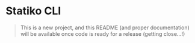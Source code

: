 # Statiko CLI

> This is a new project, and this README (and proper documentation) will be available once code is ready for a release (getting close…!)
